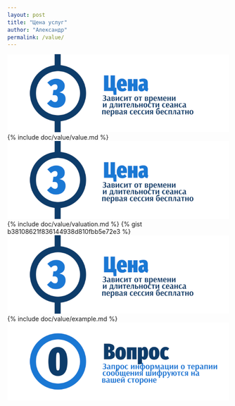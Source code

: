 ```yaml
---
layout: post
title: "Цена услуг"
author: "Александр"
permalink: /value/
---
```

![Psychotherapy for Russian-speaking IT professionals](/_img/3.png)
{% include doc/value/value.md %}
![Psychotherapy for Russian-speaking IT professionals](/_img/3.png)
{% include doc/value/valuation.md %}
{% gist b38108621f836144938d810fbb5e72e3 %}
![Psychotherapy for Russian-speaking IT professionals](/_img/3.png)
{% include doc/value/example.md %}
<a href="https://bit.ly/3yhBEb4" target=_blank>![Вопросы ответы для пациента психотерапевта](/_img/0.png)</a>
<!-- <a href="/">![Psychotherapy for Russian-speaking IT professionals](/_img/700b.png)</a> -->
